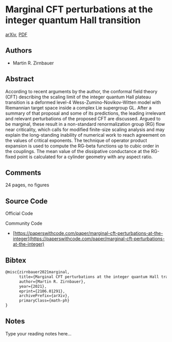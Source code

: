 
# Marginal CFT perturbations at the integer quantum Hall transition

[arXiv](https://arxiv.org/abs/2106.01291), [PDF](https://arxiv.org/pdf/2106.01291.pdf)

## Authors

- Martin R. Zirnbauer

## Abstract

According to recent arguments by the author, the conformal field theory (CFT) describing the scaling limit of the integer quantum Hall plateau transition is a deformed level-4 Wess-Zumino-Novikov-Witten model with Riemannian target space inside a complex Lie supergroup GL. After a summary of that proposal and some of its predictions, the leading irrelevant and relevant perturbations of the proposed CFT are discussed. Argued to be marginal, these result in a non-standard renormalization group (RG) flow near criticality, which calls for modified finite-size scaling analysis and may explain the long-standing inability of numerical work to reach agreement on the values of critical exponents. The technique of operator product expansion is used to compute the RG-beta functions up to cubic order in the couplings. The mean value of the dissipative conductance at the RG-fixed point is calculated for a cylinder geometry with any aspect ratio.

## Comments

24 pages, no figures

## Source Code

Official Code



Community Code

- [https://paperswithcode.com/paper/marginal-cft-perturbations-at-the-integer](https://paperswithcode.com/paper/marginal-cft-perturbations-at-the-integer)

## Bibtex

```tex
@misc{zirnbauer2021marginal,
      title={Marginal CFT perturbations at the integer quantum Hall transition}, 
      author={Martin R. Zirnbauer},
      year={2021},
      eprint={2106.01291},
      archivePrefix={arXiv},
      primaryClass={math-ph}
}
```

## Notes

Type your reading notes here...

